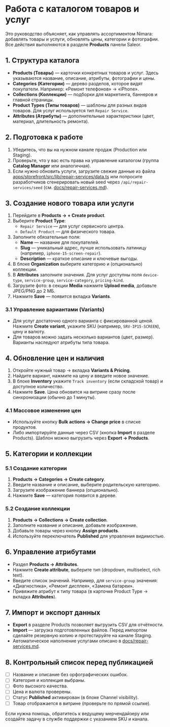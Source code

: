 # Работа с каталогом товаров и услуг

Это руководство объясняет, как управлять ассортиментом Nimara: добавлять товары и услуги, обновлять цены, категории и фотографии. Все действия выполняются в разделе **Products** панели Saleor.

## 1. Структура каталога
- **Products (Товары)** — карточки конкретных товаров и услуг. Здесь указываются название, описание, атрибуты, фотографии и цены.
- **Categories (Категории)** — дерево разделов, которое видят покупатели. Например: «Ремонт телефонов» → «iPhone».
- **Collections (Коллекции)** — подборки для маркетинга, баннеров и главной страницы.
- **Product Types (Типы товаров)** — шаблоны для разных видов товаров. Для услуг используется тип `Repair Service`.
- **Attributes (Атрибуты)** — дополнительные характеристики (цвет, материал, длительность ремонта).

## 2. Подготовка к работе
1. Убедитесь, что вы на нужном канале продаж (Production или Staging).
2. Проверьте, что у вас есть права на управление каталогом (группа **Catalog Manager** или аналогичная).
3. Если нужно обновить услуги, загрузите свежие данные из файла [apps/storefront/src/lib/repair-services/data.ts](https://github.com/kirill-dorkin/be/blob/main/apps/storefront/src/lib/repair-services/data.ts) или попросите разработчиков сгенерировать новый seed через `/api/repair-services/seed` (см. [docs/repair-services.md](https://github.com/kirill-dorkin/be/blob/main/docs/repair-services.md)).

## 3. Создание нового товара или услуги
1. Перейдите в **Products → + Create product**.
2. Выберите **Product Type**:
   - `Repair Service` — для услуг сервисного центра.
   - `Default Product` — для физического товара.
3. Заполните обязательные поля:
   - **Name** — название для покупателей.
   - **Slug** — уникальный адрес, лучше использовать латиницу (например, `iphone-15-screen-repair`).
   - **Description** — краткое описание и ключевые выгоды.
4. В блоке **Organization** выберите категорию и (опционально) коллекции.
5. В **Attributes** заполните значения. Для услуг доступны поля `device-type`, `service-group`, `service-category`, `pricing-kind`.
6. Загрузите фото: в секции **Media** нажмите **Upload media**, добавьте JPEG/PNG до 2 МБ.
7. Нажмите **Save** — появится вкладка **Variants**.

### 3.1 Управление вариантами (Variants)
- Для услуг достаточно одного варианта с фиксированной ценой. Нажмите **Create variant**, укажите SKU (например, `SRV-IP15-SCREEN`), цену и валюту.
- Для товаров можно задать несколько вариантов (цвет, размер). Варианты наследуют атрибуты типа товара.

## 4. Обновление цен и наличия
1. Откройте нужный товар → вкладка **Variants & Pricing**.
2. Найдите вариант, нажмите на цену и введите новое значение.
3. В блоке **Inventory** укажите `Track inventory` (если складской товар) и доступное количество.
4. Нажмите **Save**. Цена обновится на витрине сразу после синхронизации (обычно до 1 минуты).

### 4.1 Массовое изменение цен
- Используйте кнопку **Bulk actions → Change price** в списке продуктов.
- Либо импортируйте данные через CSV (кнопка **Import** в разделе Products). Шаблон можно выгрузить через **Export → Products**.

## 5. Категории и коллекции
### 5.1 Создание категории
1. **Products → Categories → Create category**.
2. Введите название и описание, выберите родительскую категорию.
3. Загрузите изображение баннера (опционально).
4. Нажмите **Save** — категория появится в дереве.

### 5.2 Создание коллекции
1. **Products → Collections → Create collection**.
2. Заполните название и описание, добавьте изображение.
3. Добавьте товары через кнопку **Assign products**.
4. Используйте переключатель **Published** для управления видимостью.

## 6. Управление атрибутами
- Раздел **Products → Attributes**.
- Нажмите **Create attribute**, выберите тип (dropdown, multiselect, rich text).
- Введите список значений. Например, для `service-group` значения: «Диагностика», «Ремонт дисплея», «Замена батареи».
- Привяжите атрибут к типу товара (в карточке Product Type → вкладка **Attributes**).

## 7. Импорт и экспорт данных
- **Export** в разделе Products позволяет выгрузить CSV для отчётности.
- **Import** — загрузка подготовленных файлов. Перед импортом сделайте резервную копию и протестируйте на канале Staging.
- Автоматическое наполнение услугами описано в [docs/repair-services.md](https://github.com/kirill-dorkin/be/blob/main/docs/repair-services.md).

## 8. Контрольный список перед публикацией
- [ ] Название и описание без орфографических ошибок.
- [ ] Категория и коллекция выбраны.
- [ ] Фото высокого качества.
- [ ] Цена и валюта проверены.
- [ ] Статус **Published** активирован (в блоке Channel visibility).
- [ ] Товар отображается в витрине (проверьте по прямой ссылке).

Если нужна помощь, обратитесь к ведущему мерчендайзеру или создайте задачу в службе поддержки с указанием SKU и канала.
